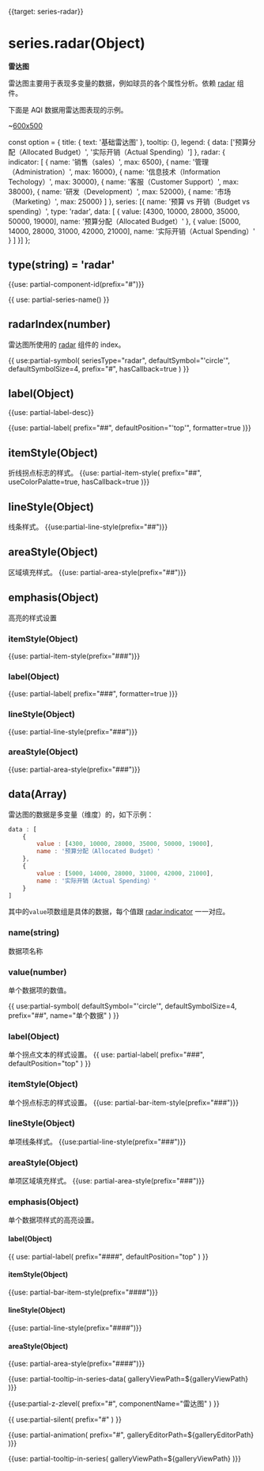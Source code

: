 
{{target: series-radar}}

# series.radar(Object)

**雷达图**

雷达图主要用于表现多变量的数据，例如球员的各个属性分析。依赖 [radar](~radar) 组件。

下面是 AQI 数据用雷达图表现的示例。

~[600x500](${galleryViewPath}radar-aqi&edit=1&reset=1)

<ExampleBaseOption name="radar" title="基础雷达图">
const option = {
    title: {
        text: '基础雷达图'
    },
    tooltip: {},
    legend: {
        data: ['预算分配（Allocated Budget）', '实际开销（Actual Spending）']
    },
    radar: {
        indicator: [
            { name: '销售（sales）', max: 6500},
            { name: '管理（Administration）', max: 16000},
            { name: '信息技术（Information Techology）', max: 30000},
            { name: '客服（Customer Support）', max: 38000},
            { name: '研发（Development）', max: 52000},
            { name: '市场（Marketing）', max: 25000}
        ]
    },
    series: [{
        name: '预算 vs 开销（Budget vs spending）',
        type: 'radar',
        data: [
            {
                value: [4300, 10000, 28000, 35000, 50000, 19000],
                name: '预算分配（Allocated Budget）'
            },
            {
                value: [5000, 14000, 28000, 31000, 42000, 21000],
                name: '实际开销（Actual Spending）'
            }
        ]
    }]
};
</ExampleBaseOption>

## type(string) = 'radar'

{{use: partial-component-id(prefix="#")}}

{{ use: partial-series-name() }}

## radarIndex(number)

雷达图所使用的 [radar](~radar) 组件的 index。

{{ use:partial-symbol(
    seriesType="radar",
    defaultSymbol="'circle'",
    defaultSymbolSize=4,
    prefix="#",
    hasCallback=true
) }}

## label(Object)
{{use: partial-label-desc}}

{{use: partial-label(
    prefix="##",
    defaultPosition="'top'",
    formatter=true
)}}

## itemStyle(Object)
折线拐点标志的样式。
{{use: partial-item-style(
    prefix="##",
    useColorPalatte=true,
    hasCallback=true
)}}

## lineStyle(Object)
线条样式。
{{use:partial-line-style(prefix="##")}}

## areaStyle(Object)
区域填充样式。
{{use: partial-area-style(prefix="##")}}

## emphasis(Object)
高亮的样式设置
### itemStyle(Object)
{{use: partial-item-style(prefix="###")}}
### label(Object)
{{use: partial-label(
    prefix="###",
    formatter=true
)}}
### lineStyle(Object)
{{use: partial-line-style(prefix="###")}}
### areaStyle(Object)
{{use: partial-area-style(prefix="###")}}


## data(Array)

雷达图的数据是多变量（维度）的，如下示例：

```js
data : [
    {
        value : [4300, 10000, 28000, 35000, 50000, 19000],
        name : '预算分配（Allocated Budget）'
    },
    {
        value : [5000, 14000, 28000, 31000, 42000, 21000],
        name : '实际开销（Actual Spending）'
    }
]
```

其中的`value`项数组是具体的数据，每个值跟 [radar.indicator](~radar.indicator) 一一对应。

### name(string)
数据项名称

### value(number)
单个数据项的数值。

{{ use:partial-symbol(
    defaultSymbol="'circle'",
    defaultSymbolSize=4,
    prefix="##",
    name="单个数据"
) }}

### label(Object)
单个拐点文本的样式设置。
{{ use: partial-label(
    prefix="###",
    defaultPosition="top"
) }}

### itemStyle(Object)
单个拐点标志的样式设置。
{{use: partial-bar-item-style(prefix="###")}}

### lineStyle(Object)
单项线条样式。
{{use:partial-line-style(prefix="###")}}

### areaStyle(Object)
单项区域填充样式。
{{use: partial-area-style(prefix="###")}}

### emphasis(Object)
单个数据项样式的高亮设置。
#### label(Object)
{{ use: partial-label(
    prefix="####", defaultPosition="top"
) }}
#### itemStyle(Object)
{{use: partial-bar-item-style(prefix="####")}}
#### lineStyle(Object)
{{use: partial-line-style(prefix="####")}}
#### areaStyle(Object)
{{use: partial-area-style(prefix="####")}}



{{use: partial-tooltip-in-series-data(
    galleryViewPath=${galleryViewPath}
)}}


{{use:partial-z-zlevel(
    prefix="#",
    componentName="雷达图"
) }}

{{ use:partial-silent(
    prefix="#"
) }}

{{use: partial-animation(
    prefix="#",
    galleryEditorPath=${galleryEditorPath}
)}}

{{use: partial-tooltip-in-series(
    galleryViewPath=${galleryViewPath}
)}}
